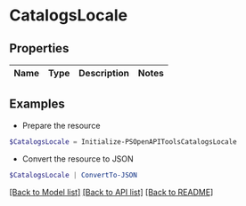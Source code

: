 # CatalogsLocale
## Properties

Name | Type | Description | Notes
------------ | ------------- | ------------- | -------------

## Examples

- Prepare the resource
```powershell
$CatalogsLocale = Initialize-PSOpenAPIToolsCatalogsLocale 
```

- Convert the resource to JSON
```powershell
$CatalogsLocale | ConvertTo-JSON
```

[[Back to Model list]](../README.md#documentation-for-models) [[Back to API list]](../README.md#documentation-for-api-endpoints) [[Back to README]](../README.md)

